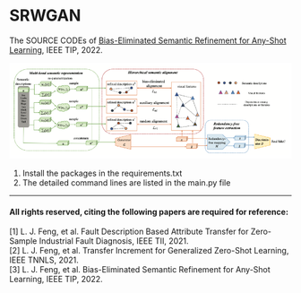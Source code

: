# SRWGAN
The SOURCE CODEs of [Bias-Eliminated Semantic Refinement for Any-Shot Learning](https://arxiv.org/pdf/2202.04827.pdf), IEEE TIP, 2022. 

![The Structure of SRWGAN](https://github.com/LiangjunFeng/SRWGAN/blob/main/SRWGAN.png)

1. Install the packages in the requirements.txt
2. The detailed command lines are listed in the main.py file        
  
----------   
#### All rights reserved, citing the following papers are required for reference:
[1] L. J. Feng, et al. Fault Description Based Attribute Transfer for Zero-Sample Industrial Fault Diagnosis, IEEE TII, 2021.  
[2] L. J. Feng, et al. Transfer Increment for Generalized Zero-Shot Learning, IEEE TNNLS, 2021.  
[3] L. J. Feng, et al. Bias-Eliminated Semantic Refinement for Any-Shot Learning, IEEE TIP, 2022.
